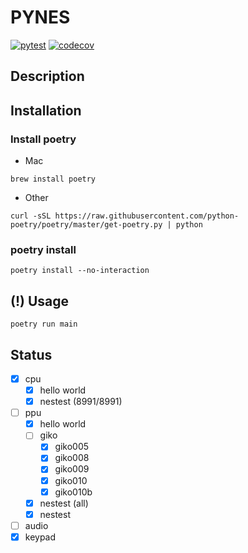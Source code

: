 # PYNES
[![pytest](https://github.com/ryotaroAAA/pynes/actions/workflows/pytest.yml/badge.svg)](https://github.com/ryotaroAAA/pynes/actions/workflows/pytest.yml)
[![codecov](https://codecov.io/gh/ryotaroAAA/pynes/branch/main/graph/badge.svg?token=7PF98W2JPI)](https://codecov.io/gh/ryotaroAAA/pynes)
## Description
## Installation
### Install poetry
- Mac
```
brew install poetry
```

- Other
```
curl -sSL https://raw.githubusercontent.com/python-poetry/poetry/master/get-poetry.py | python
```

### poetry install
```
poetry install --no-interaction
```

## (!) Usage
```
poetry run main
```

## Status
- [x] cpu
  - [x] hello world 
  - [x] nestest (8991/8991) 
- [ ] ppu
  - [x] hello world 
  - [ ] giko
    - [x] giko005
    - [x] giko008
    - [x] giko009
    - [x] giko010
    - [x] giko010b
  - [x] nestest (all)
  - [x] nestest  
- [ ] audio
- [x] keypad
